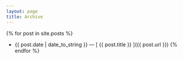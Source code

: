 ```yaml
---
layout: page
title: Archive
---
```


{% for post in site.posts %}
  * {{ post.date | date_to_string }} &mdash; [ {{ post.title }} ]({{ post.url }})
{% endfor %}

